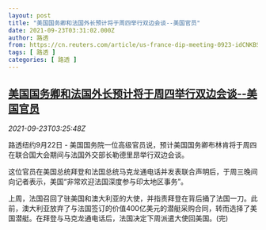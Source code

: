 ```yaml
---
layout: post
title: "美国国务卿和法国外长预计将于周四举行双边会谈--美国官员"
date: 2021-09-23T03:31:02.000Z
author: 路透
from: https://cn.reuters.com/article/us-france-dip-meeting-0923-idCNKBS2GJ060
tags: [ 路透 ]
categories: [ 路透 ]
---
```

<!--1632367862000-->
[美国国务卿和法国外长预计将于周四举行双边会谈--美国官员](https://cn.reuters.com/article/us-france-dip-meeting-0923-idCNKBS2GJ060)
------

<div>
<div><i>2021-09-23T03:25:48Z</i></div><p>路透纽约9月22日 - 美国国务院一位高级官员说，预计美国国务卿布林肯将于周四在联合国大会期间与法国外交部长勒德里昂举行双边会谈。</p><p>这位官员在美国总统拜登和法国总统马克龙通电话并发表联合声明后，于周三晚间向记者表示，美国“非常欢迎法国深度参与印太地区事务”。</p><p>上周，法国召回了驻美国和澳大利亚的大使，并指责拜登在背后捅了法国一刀。此前，澳大利亚放弃了与法国签订的价值400亿美元的潜艇采购合同，转而选择了美国潜艇。在拜登与马克龙通电话后，法国决定下周派遣大使回美国。(完)</p>
</div>
